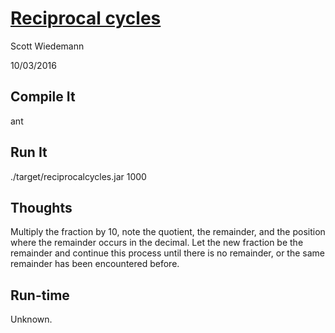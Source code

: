 [Reciprocal cycles](http://projecteuler.net/problem=26)
====================
Scott Wiedemann

10/03/2016

Compile It
----------
ant


Run It
------
./target/reciprocalcycles.jar 1000

Thoughts
--------
Multiply the fraction by 10, note the quotient, the remainder, and the position where the remainder occurs in the decimal.  Let the new fraction be the remainder and continue this process until there is no remainder, or the same remainder has been encountered before.

Run-time
--------
Unknown.
